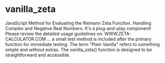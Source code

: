 # vanilla_zeta
JavaScript Method for Evaluating the Riemann Zeta Function.
Handling Complex and Negative Real Numbers.
It's a plug-and-play component!
Please review the detailed usage guidelines on: WWW.ZETA-CALCULATOR.COM
... a small test method is included after the primary function for immediate testing.
The term "Plain Vanilla" refers to something simple and without extras.
The vanilla_zeta() function is designed to be straightforward and accessible.
